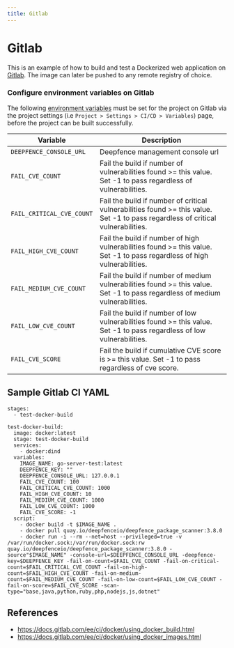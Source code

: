 ```yaml
---
title: Gitlab
---
```


# Gitlab

This is an example of how to build and test a Dockerized web application on [Gitlab](https://gitlab.com). The image can later be pushed to any remote registry of choice.

### Configure environment variables on Gitlab
The following [environment variables](https://docs.gitlab.com/ee/ci/variables/) must be set for the project on Gitlab
via the project settings (i.e `Project > Settings > CI/CD > Variables`) page, before the project can be built successfully.


| Variable                  | Description                                                                                                                      |
|---------------------------|----------------------------------------------------------------------------------------------------------------------------------|
| `DEEPFENCE_CONSOLE_URL`   | Deepfence management console url                                                                                                 |
| `FAIL_CVE_COUNT`          | Fail the build if number of vulnerabilities found >= this value. Set -1 to pass regardless of vulnerabilities.                   |
| `FAIL_CRITICAL_CVE_COUNT` | Fail the build if number of critical vulnerabilities found >= this value. Set -1 to pass regardless of critical vulnerabilities. |
| `FAIL_HIGH_CVE_COUNT`     | Fail the build if number of high vulnerabilities found >= this value. Set -1 to pass regardless of high vulnerabilities.         |
| `FAIL_MEDIUM_CVE_COUNT`   | Fail the build if number of medium vulnerabilities found >= this value. Set -1 to pass regardless of medium vulnerabilities.     |
| `FAIL_LOW_CVE_COUNT`      | Fail the build if number of low vulnerabilities found >= this value. Set -1 to pass regardless of low vulnerabilities.           |
| `FAIL_CVE_SCORE`          | Fail the build if cumulative CVE score is >= this value. Set -1 to pass regardless of cve score.                                 |

## Sample Gitlab CI YAML

```
stages:
  - test-docker-build
 
test-docker-build:
  image: docker:latest
  stage: test-docker-build
  services: 
    - docker:dind
  variables:
    IMAGE_NAME: go-server-test:latest
    DEEPFENCE_KEY: ""
    DEEPFENCE_CONSOLE_URL: 127.0.0.1
    FAIL_CVE_COUNT: 100
    FAIL_CRITICAL_CVE_COUNT: 1000
    FAIL_HIGH_CVE_COUNT: 10
    FAIL_MEDIUM_CVE_COUNT: 1000
    FAIL_LOW_CVE_COUNT: 1000
    FAIL_CVE_SCORE: -1
  script:
    - docker build -t $IMAGE_NAME .
    - docker pull quay.io/deepfenceio/deepfence_package_scanner:3.8.0
    - docker run -i --rm --net=host --privileged=true -v /var/run/docker.sock:/var/run/docker.sock:rw quay.io/deepfenceio/deepfence_package_scanner:3.8.0 -source"$IMAGE_NAME" -console-url=$DEEPFENCE_CONSOLE_URL -deepfence-key=$DEEPFENCE_KEY -fail-on-count=$FAIL_CVE_COUNT -fail-on-critical-count=$FAIL_CRITICAL_CVE_COUNT -fail-on-high-count=$FAIL_HIGH_CVE_COUNT -fail-on-medium-count=$FAIL_MEDIUM_CVE_COUNT -fail-on-low-count=$FAIL_LOW_CVE_COUNT -fail-on-score=$FAIL_CVE_SCORE -scan-type="base,java,python,ruby,php,nodejs,js,dotnet"
```

## References
- https://docs.gitlab.com/ee/ci/docker/using_docker_build.html
- https://docs.gitlab.com/ee/ci/docker/using_docker_images.html
